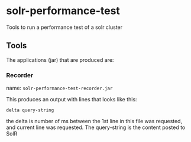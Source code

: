 # solr-performance-test
Tools to run a performance test of a solr cluster


## Tools

The applications (jar) that are produced are:

### Recorder

name: `solr-performance-test-recorder.jar`

This produces an output with lines that looks like this:

    delta query-string

the delta is number of ms between the 1st line in this file was requested, and
current line was requested. The query-string is the content posted to SolR
